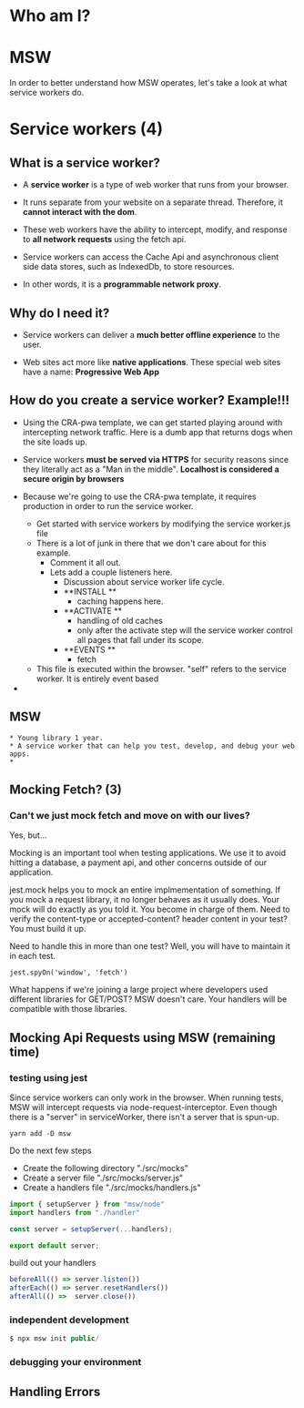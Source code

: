 # Who am I?

# MSW

In order to better understand how MSW operates, let's take a look at what service workers do.

# Service workers (4)

## What is a service worker?

* A **service worker** is a type of web worker that runs from your browser. 

* It runs separate from your website on a separate thread. Therefore, it **cannot interact with the dom**. 

* These web workers have the ability to intercept, modify, and response to **all network requests** using the fetch api.

* Service workers can access the Cache Api and asynchronous client side data stores, such as IndexedDb, to store resources.

* In other words, it is a **programmable network proxy**. 

## Why do I need it?

* Service workers can deliver a **much better offline experience** to the user.

* Web sites act more like **native applications**. These special web sites have a name: **Progressive Web App**

## How do you create a service worker? Example!!!

* Using the CRA-pwa template, we can get started playing around with intercepting network traffic. Here is a dumb app that returns dogs when the site loads up.

* Service workers **must be served via HTTPS** for security reasons since they literally act as a "Man in the middle". **Localhost is considered a secure origin by browsers**

* Because we're going to use the CRA-pwa template, it requires production in order to run the service worker. 
    * Get started with service workers by modifying the service worker.js file
    * There is a lot of junk in there that we don't care about for this example.
        * Comment it all out.
        * Lets add a couple listeners here.
            * Discussion about service worker life cycle.
            * **INSTALL **
                * caching happens here.
            * **ACTIVATE **
                * handling of old caches
                * only after the activate step will the service worker control all pages that fall under its scope.
            * **EVENTS **
                * fetch
    * This file is executed within the browser. "self" refers to the service worker. It is entirely event based 
* 

## MSW
    * Young library 1 year.
    * A service worker that can help you test, develop, and debug your web apps.
    * 


## Mocking Fetch? (3)

### Can't we just mock fetch and move on with our lives?

Yes, but...

Mocking is an important tool when testing applications. We use it to avoid hitting a database, a payment api, and other concerns outside of our application.

jest.mock helps you to mock an entire implmementation of something. If you mock a request library, it no longer behaves as it usually does. Your mock will do exactly as you told it. You become in charge of them. Need to verify the content-type or accepted-content? header content in your test? You must build it up.

Need to handle this in more than one test? Well, you will have to maintain it in each test.

```
jest.spyOn('window', 'fetch')
```

What happens if we're joining a large project where developers used different libraries for GET/POST? MSW doesn't care. Your handlers will be compatible with those libraries.


## Mocking Api Requests using MSW (remaining time)

### testing using jest

Since service workers can only work in the browser. When running tests, MSW will intercept requests via node-request-interceptor. Even though there is a "server" in serviceWorker, there isn't a server that is spun-up. 

```shell
yarn add -D msw 
```

Do the next few steps

* Create the following directory "./src/mocks"
* Create a server file "./src/mocks/server.js"
* Create a handlers file "./src/mocks/handlers.js"

```js
import { setupServer } from "msw/node"
import handlers from "./handler"

const server = setupServer(...handlers);

export default server; 
```

build out your handlers

```js
beforeAll(() => server.listen())
afterEach(() => server.resetHandlers())
afterAll(() =>  server.close())
```

### independent development

```js
$ npx msw init public/
```

### debugging your environment

## Handling Errors
